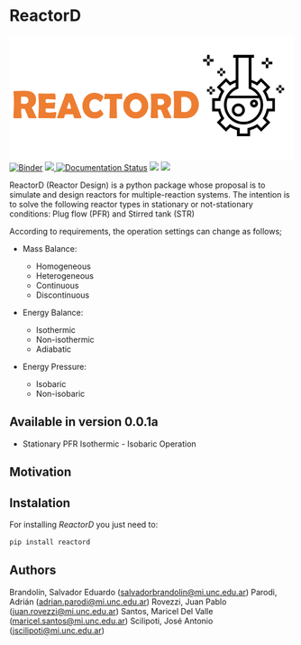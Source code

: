 # ReactorD

![logo](https://raw.githubusercontent.com/SalvadorBrandolin/ReactorD/readthedocs/logo.png)
[![Binder](https://mybinder.org/badge_logo.svg)](https://mybinder.org/v2/gh/SalvadorBrandolin/ReactorD/HEAD)
<a href="https://github.com/SalvadorBrandolin/ReactorD/actions/workflows/ci.yml">
<img src="https://github.com/SalvadorBrandolin/ReactorD/actions/workflows/ci.yml/badge.svg">
</a> 
<a href='https://reactord.readthedocs.io/en/latest/?badge=latest'>
<img src='https://readthedocs.org/projects/reactord/badge/?version=latest'
alt='Documentation Status'/></a> <a href="https://github.com/leliel12/diseno_sci_sfw">
<img src="https://camo.githubusercontent.com/69644832889fa9dfcdb974614129be2fda8e4591989fd713a983a21e7fd8d1ad/68747470733a2f2f696d672e736869656c64732e696f2f62616467652f4469536f6674436f6d7043692d46414d41462d666664613030"></a>
<a href='https://pypi.org/project/reactord/'>
<img src='https://img.shields.io/pypi/v/reactord'>
</a>

ReactorD (Reactor Design) is a python package whose proposal is to simulate and design reactors for multiple-reaction systems. The intention is to solve the following reactor types in stationary or not-stationary conditions: Plug flow (PFR) and Stirred tank (STR) 

According to requirements, the operation settings can change as follows; 

- Mass Balance:
	- Homogeneous
    - Heterogeneous
    - Continuous
    - Discontinuous
    
- Energy Balance:
	- Isothermic
    - Non-isothermic
    - Adiabatic

- Energy Pressure:
	- Isobaric
    - Non-isobaric


## Available in version 0.0.1a
- Stationary PFR Isothermic - Isobaric Operation 


## Motivation


## Instalation
For installing _ReactorD_ you just need to:

```sh
pip install reactord
```

## Authors
Brandolín, Salvador Eduardo 
(<a href=salvadorbrandolin@mi.unc.edu.ar>salvadorbrandolin@mi.unc.edu.ar</a>)
Parodi, Adrián
(<a href=adrian.parodi@mi.unc.edu.ar>adrian.parodi@mi.unc.edu.ar</a>)
Rovezzi, Juan Pablo
(<a href=juan.rovezzi@mi.unc.edu.ar>juan.rovezzi@mi.unc.edu.ar</a>)
Santos, Maricel Del Valle
(<a href=maricel.santos@mi.unc.edu.ar>maricel.santos@mi.unc.edu.ar</a>)
Scilipoti, José Antonio
(<a href=jscilipoti@mi.unc.edu.ar>jscilipoti@mi.unc.edu.ar</a>)














